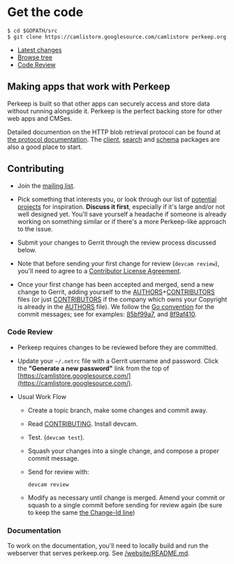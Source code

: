 # Get the code

    $ cd $GOPATH/src
    $ git clone https://camlistore.googlesource.com/camlistore perkeep.org

-   [Latest changes](https://camlistore.googlesource.com/camlistore)
-   [Browse
    tree](https://camlistore.googlesource.com/camlistore/+/master)
-   [Code Review](https://camlistore-review.googlesource.com/)

## Making apps that work with Perkeep

Perkeep is built so that other apps can securely access and store
data without running alongside it. Perkeep is the perfect backing
store for other web apps and CMSes.

Detailed documention on the HTTP blob retrieval protocol can be found at
[the protocol documentation](/doc/protocol). The [client](/pkg/client),
[search](/pkg/search) and [schema](/pkg/schema) packages are also a good
place to start.

## Contributing

-   Join the [mailing list](https://groups.google.com/group/camlistore).

-   Pick something that interests you, or look through our list of
    [potential projects](/doc/todo) for inspiration. **Discuss it
    first**, especially if it's large and/or not well designed yet.
    You'll save yourself a headache if someone is already working on
    something similar or if there's a more Perkeep-like approach to
    the issue.

-   Submit your changes to Gerrit through the review process discussed below.

-   Note that before sending your first change for review (`devcam review`),
    you'll need to agree to a [Contributor License Agreement](https://cla.developers.google.com).

-   Once your first change has been accepted and merged, send a new change to
    Gerrit, adding yourself to the
    [AUTHORS](https://camlistore.googlesource.com/camlistore/+/master/AUTHORS)+[CONTRIBUTORS](https://camlistore.googlesource.com/camlistore/+/master/CONTRIBUTORS)
    files (or just
    [CONTRIBUTORS](https://camlistore.googlesource.com/camlistore/+/master/CONTRIBUTORS)
    if the company which owns your Copyright is already in the
    [AUTHORS](https://camlistore.googlesource.com/camlistore/+/master/AUTHORS)
    file). We follow the
    [Go convention](https://golang.org/doc/contribute.html#copyright)
    for the commit messages; see for examples:
    [85bf99a7](https://perkeep.org/gw/85bf99a7), and
    [8f9af410](https://perkeep.org/gw/8f9af410).

### Code Review

-   Perkeep requires changes to be reviewed before they are
    committed.

-   Update your `~/.netrc` file with a Gerrit username and password.
    Click the **"Generate a new password"** link from the top of
    [https://camlistore.googlesource.com/](https://camlistore.googlesource.com/).

-   Usual Work Flow

    -   Create a topic branch, make some changes and commit away.

    -   Read
        [CONTRIBUTING](https://camlistore.googlesource.com/camlistore/+/master/CONTRIBUTING.md).
        Install devcam.

    -   Test. (`devcam test`).

    -   Squash your changes into a single change, and compose a proper
        commit message.
    -   Send for review with:

            devcam review

    -   Modify as necessary until change is merged. Amend your commit or
        squash to a single commit before sending for review again (be
        sure to keep the same [the Change-Id
        line](http://gerrit.googlecode.com/svn/documentation/2.2.1/user-changeid.html))

### Documentation

To work on the documentation, you'll need to locally build and run the webserver
that serves perkeep.org. See
[/website/README.md](https://camlistore.googlesource.com/camlistore/+/master/website/README.md).
